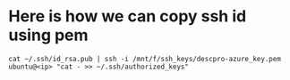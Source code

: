 # Here is how we can copy ssh id using pem

```
cat ~/.ssh/id_rsa.pub | ssh -i /mnt/f/ssh_keys/descpro-azure_key.pem  ubuntu@<ip> "cat - >> ~/.ssh/authorized_keys"
```
